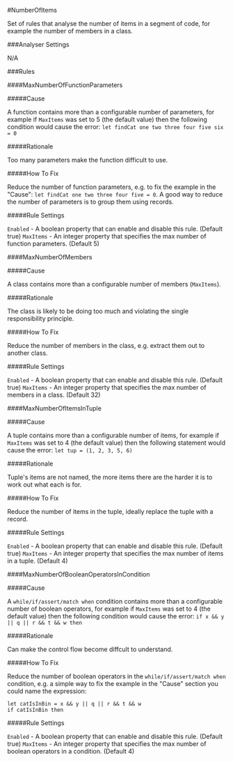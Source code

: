 #NumberOfItems

Set of rules that analyse the number of items in a segment of code, for example the number of members in a class.

###Analyser Settings

N/A

###Rules

####MaxNumberOfFunctionParameters

#####Cause

A function contains more than a configurable number of parameters, for example if `MaxItems` was set to 5 (the default value)
then the following condition would cause the error: `let findCat one two three four five six = 0`

#####Rationale

Too many parameters make the function difficult to use.

#####How To Fix

Reduce the number of function parameters, e.g. to fix the example in the "Cause": `let findCat one two three four five = 0`. A good way to reduce the number of parameters is to group them using records.

#####Rule Settings

`Enabled` - A boolean property that can enable and disable this rule. (Default true)
`MaxItems` - An integer property that specifies the max number of function parameters. (Default 5)

####MaxNumberOfMembers

#####Cause

A class contains more than a configurable number of members (`MaxItems`).

#####Rationale

The class is likely to be doing too much and violating the single responsibility principle.

#####How To Fix

Reduce the number of members in the class, e.g. extract them out to another class.

#####Rule Settings

`Enabled` - A boolean property that can enable and disable this rule. (Default true)
`MaxItems` - An integer property that specifies the max number of members in a class. (Default 32)

####MaxNumberOfItemsInTuple

#####Cause

A tuple contains more than a configurable number of items, for example if `MaxItems` was set to 4 (the default value)
then the following statement would cause the error: `let tup = (1, 2, 3, 5, 6)`

#####Rationale

Tuple's items are not named, the more items there are the harder it is to work out what each is for.

#####How To Fix

Reduce the number of items in the tuple, ideally replace the tuple with a record.

#####Rule Settings

`Enabled` - A boolean property that can enable and disable this rule. (Default true)
`MaxItems` - An integer property that specifies the max number of items in a tuple. (Default 4)

####MaxNumberOfBooleanOperatorsInCondition

#####Cause

A `while/if/assert/match when` condition contains more than a configurable number of boolean operators, for example if `MaxItems` was set to 4 (the default value)
then the following condition would cause the error: `if x && y || q || r && t && w then`

#####Rationale

Can make the control flow become diffcult to understand.

#####How To Fix

Reduce the number of boolean operators in the `while/if/assert/match when` condition, e.g. a simple way to fix the example in the "Cause" section you could name the expression:

    let catIsInBin = x && y || q || r && t && w
    if catIsInBin then

#####Rule Settings

`Enabled` - A boolean property that can enable and disable this rule. (Default true)
`MaxItems` - An integer property that specifies the max number of boolean operators in a condition. (Default 4)